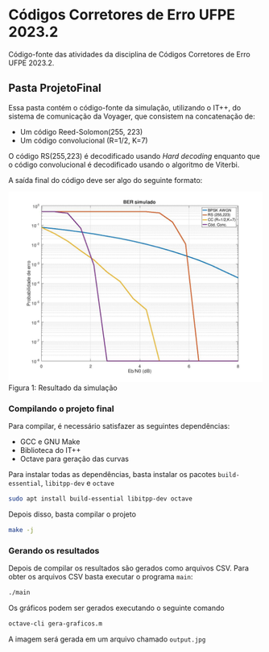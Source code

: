 # Códigos Corretores de Erro UFPE 2023.2

Código-fonte das atividades da disciplina de Códigos Corretores de Erro UFPE 2023.2.

## Pasta ProjetoFinal

Essa pasta contém o código-fonte da simulação, utilizando o IT++, do sistema de comunicação da Voyager, que consistem na concatenação de:

* Um código Reed-Solomon(255, 223)
* Um código convolucional (R=1/2, K=7)

O código RS(255,223) é decodificado usando _Hard decoding_ enquanto que o código convolucional é decodificado usando o algoritmo de Viterbi.

A saída final do código deve ser algo do seguinte formato:

![Resultado da simulação](assets/output.jpg)
Figura 1: Resultado da simulação

### Compilando o projeto final

Para compilar, é necessário satisfazer as seguintes dependências:
* GCC e GNU Make
* Biblioteca do IT++
* Octave para geração das curvas

Para instalar todas as dependências, basta instalar os pacotes `build-essential`, `libitpp-dev` e `octave`

```sh
sudo apt install build-essential libitpp-dev octave
```

Depois disso, basta compilar o projeto

```sh
make -j
```

### Gerando os resultados

Depois de compilar os resultados são gerados como arquivos CSV. Para obter os arquivos CSV basta executar o programa `main`:

```sh
./main
```

Os gráficos podem ser gerados executando o seguinte comando

```sh
octave-cli gera-graficos.m
```

A imagem será gerada em um arquivo chamado `output.jpg`